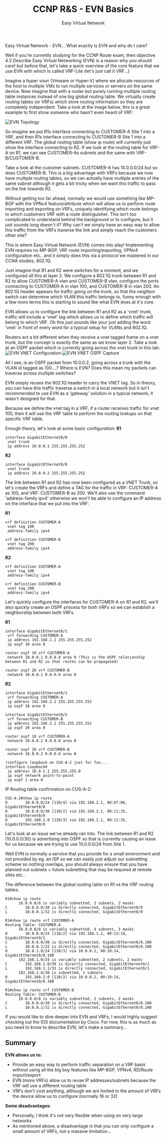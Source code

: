 ﻿---
layout: post
title: CCNP R&S - EVN Basics 
subtitle: Easy Virtual Network
comments: true
---

Easy Virtual Network - EVN... What exactly is EVN and why do I care?

Well if you're currently studying for the CCNP Route exam, then objective 4.3 Describe Easy Virtual Networking (EVN) is a reason why you should care! but before that, let's take a quick overview of the core feature that we use EVN with which is called VRF-Lite (let's just call it VRF...)

Imagine a hyper visor (Vmware or Hyper-V) where we allocate resources of the host to multiple VMs to run multiple services or servers on the same device. Now imagine that with a router but purely running multiple routing table instances instead of one big global routing table. We virtually create routing tables (or VRFs) which store routing information so they are completely independent. Take a look at the image below, this is a great example to first show someone who hasn't even heard of VRF:

![EVN Topology](/img/2020-01-16-ccnp-evn-basics/ccnp-evn-topology.JPG)

So imagine we put R1s interface connecting to CUSTOMER-A Site 1 into a VRF, and then R1s interface connecting to CUSTOMER-B Site 1 into a different VRF. The global routing table (show ip route) will currently just show the interface connecting to R2. If we look at the routing table for VRF-A on R1, we can see CUSTOMER-As subnets and the same with VRF-B/CUSTOMER-B.

Take a look at the customer subnets. CUSTOMER-A has 10.0.0.0/24 but so does CUSTOMER-B. This is a big advantage with VRFs because we now have multiple routing tables, so we can actually have multiple entries of the same subnet although it gets a bit tricky when we want this traffic to pass on the link towards R2.

Without getting too far ahead, normally we would use something like MP-BGP with the VPNv4 feature/attribute which will allow us to perform route importing and exporting on VRFs, uniquely identifying which route belongs to which customers VRF with a route distinguisher. This isn't too complicated to understand behind the background or to configure, but it just sounds long doesn't it? Why can't we simply have an easy way to allow this traffic from the VRFs traverse the link and simply reach the customers other site?

This is where Easy Virtual Network (EVN) comes into play! Implementing EVN requires no MP-BGP, VRF route importing/exporting, VPNv4 configuration etc.. and it simply does this via a protocol we mastered in our CCNA studies, 802.1Q.


Just imagine that R1 and R2 were switches for a moment, and we configured all this at layer 2. We configure a 802.1Q trunk between R1 and R2 to allow CUSTOMER-A vlan and CUSTOMER-B vlan, configure the ports connecting to CUSTOMER-A in vlan 100, and CUSTOMER-B in vlan 200. An 802.1Q header appears for traffic going on the trunk, so that the neighbor switch can determine which VLAN this traffic belongs to, funny enough with a few more terms this is starting to sound like what EVN does at it's core.

EVN allows us to configure the link between R1 and R2 as a 'vnet' trunk, traffic will include a 'vnet' tag which allows us to define which traffic will belong to which VRF. Oh this just sounds like your just adding the word 'vnet' in front of every word for a typical setup for VLANs and 802.1Q.

Routers act a bit different when they receive a vnet tagged frame on a vnet trunk, but the concept is exactly the same as we know layer 2. Take a look at an OSPF packet which is currently going across the vnet trunk in this lab:
![EVN VNET Configuration](/img/2020-01-16-ccnp-evn-basics/ccnp-evn-vnet-diagram.png)
![EVN VNET OSPF Capture](/img/2020-01-16-ccnp-evn-basics/ccnp-evn-wireshark-vnet-ospf.png)

All I see, is an OSPF packet from 10.0.0.2, going across a trunk with the VLAN id tagged as 100....? Where is EVN? Does this mean my packets can traverse across multiple switches?

EVN simply reuses the 802.1Q header to carry the VNET tag. So in theory, you can have this traffic traverse a switch in a local network but it isn't recommended to use EVN as a 'gateway' solution in a typical network, it wasn't designed for that.

Because we define the vnet tag in a VRF, if a router receives traffic for vnet 100, then it will use the VRF table to perform the routing lookups on that specific VRF table.

 
Enough theory, let's look at some basic configuration:
**R1**
~~~
interface GigabitEthernet0/0
 vnet trunk
 ip address 10.0.0.1 255.255.255.252
~~~
**R2**
~~~
interface GigabitEthernet0/0
 vnet trunk
 ip address 10.0.0.2 255.255.255.252
~~~

The link between R1 and R2 has now been configured as a VNET Trunk, so let's create the VRFs and define a TAG for the traffic in VRF: CUSTOMER-A as 100, and VRF: CUSTOMER-B as 200. We'll also use the command 'address-family ipv4' otherwise we won't be able to configure an IP address on the interface that we put into the VRF:

**R1**
~~~
vrf definition CUSTOMER-A
 vnet tag 100
 address-family ipv4

vrf definition CUSTOMER-B
 vnet tag 200
 address-family ipv4
~~~
**R2**
~~~
vrf definition CUSTOMER-A
 vnet tag 100
 address-family ipv4

vrf definition CUSTOMER-B
 vnet tag 200
 address-family ipv4
~~~

Let's quickly configure the interfaces for CUSTOMER-A on R1 and R2, we'll also quickly create an OSPF process for both VRFs so we can establish a neighborship between both VRFs.

**R1**
~~~
interface GigabitEthernet0/1
 vrf forwarding CUSTOMER-A
 ip address 192.168.1.1 255.255.255.252
 ip ospf 10 area 0

router ospf 10 vrf CUSTOMER-A
 network 10.0.0.1 0.0.0.0 area 0 !This is the OSPF relationship between R1 and R2 so that routes can be propagated)

router ospf 20 vrf CUSTOMER-B
 network 10.0.0.1 0.0.0.0 area 0
~~~
**R2**
~~~
interface GigabitEthernet0/1
 vrf forwarding CUSTOMER-A
 ip address 192.168.2.1 255.255.255.252
 ip ospf 10 area 0

interface GigabitEthernet0/2
 vrf forwarding CUSTOMER-B
 ip address 192.168.2.1 255.255.255.252
 ip ospf 20 area 0

router ospf 10 vrf CUSTOMER-A
 network 10.0.0.2 0.0.0.0 area 0

router ospf 20 vrf CUSTOMER-B
 network 10.0.0.2 0.0.0.0 area 0

!configure loopback on CUS-A-2 just for fun...
interface Loopback0
 ip address 10.0.1.1 255.255.255.0
 ip ospf network point-to-point
 ip ospf 1 area 0​
~~~

IP Routing table confirmation on CUS-A-2:
~~~
CUS-A-2#show ip route
O        10.0.0.0/24 [110/4] via 192.168.2.1, 00:07:06, GigabitEthernet0/0
O        10.0.0.0/30 [110/2] via 192.168.2.1, 00:11:35, GigabitEthernet0/0
O        192.168.1.0 [110/3] via 192.168.2.1, 00:11:35, GigabitEthernet0/0
~~~

Let's look at an issue we've already ran into. The link between R1 and R2 (10.0.0.0/30) is advertising into OSPF so that is currently causing an issue for us because we are trying to use 10.0.0.0/24 from Site 1.

Well EVN is normally a service that you provide for a small environment and not provided by eg. an ISP so we can easily just adjust our subnetting scheme so nothing overlaps, you should always ensure that you have planned out subnets + future subnetting that may be required at remote sites etc..

The difference between the global routing table on R1 vs the VRF routing tables:
~~~
R1#show ip route
      10.0.0.0/8 is variably subnetted, 2 subnets, 2 masks
C        10.0.0.0/30 is directly connected, GigabitEthernet0/0
L        10.0.0.1/32 is directly connected, GigabitEthernet0/0

R1#show ip route vrf CUSTOMER-A
Routing Table: CUSTOMER-A
      10.0.0.0/8 is variably subnetted, 4 subnets, 3 masks
O        10.0.0.0/24 [110/2] via 192.168.1.2, 00:13:18, GigabitEthernet0/1
C        10.0.0.0/30 is directly connected, GigabitEthernet0/0.100
L        10.0.0.1/32 is directly connected, GigabitEthernet0/0.100
O        10.0.1.0/24 [110/3] via 10.0.0.2, 00:10:14, GigabitEthernet0/0.100
      192.168.1.0/24 is variably subnetted, 2 subnets, 2 masks
C        192.168.1.0/30 is directly connected, GigabitEthernet0/1
L        192.168.1.1/32 is directly connected, GigabitEthernet0/1
      192.168.2.0/30 is subnetted, 1 subnets
O        192.168.2.0 [110/2] via 10.0.0.2, 00:10:14, GigabitEthernet0/0.100

R1#show ip route vrf CUSTOMER-B
Routing Table: CUSTOMER-B
      10.0.0.0/8 is variably subnetted, 2 subnets, 2 masks
C        10.0.0.0/30 is directly connected, GigabitEthernet0/0.200
L        10.0.0.1/32 is directly connected, GigabitEthernet0/0.200
~~~

If you would like to dive deeper into EVN and VRFs, I would highly suggest checking out the IOS documentation by Cisco. For now, this is as much as you need to know to describe EVN, let's make a summary...

## Summary
**EVN allows us to:**
- Provide an easy way to perform traffic separation on a VRF basis without using all the big boy features like MP-BGP, VPNv4, RD/Route import/export  
- EVN (more VRFs) allow us to reuse IP addresses/subnets because the VRF will use a different routing table  
- VRFs don't cost anything, although we are limited to the amount of VRFs the device allow us to configure (normally 16 or 32) 

**Some disadvantages:**
- Personally, I think it's not very flexible when using on very large networks  
- As mentioned above, a disadvantage is that you can only configure a small amount of VRFs, not a massive limitation...  
